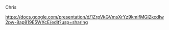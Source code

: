 Chris

https://docs.google.com/presentation/d/1ZrpVkGVmsXrYz9kmifMGl2kcdIw2pw-8ap819E5WXcE/edit?usp=sharing

